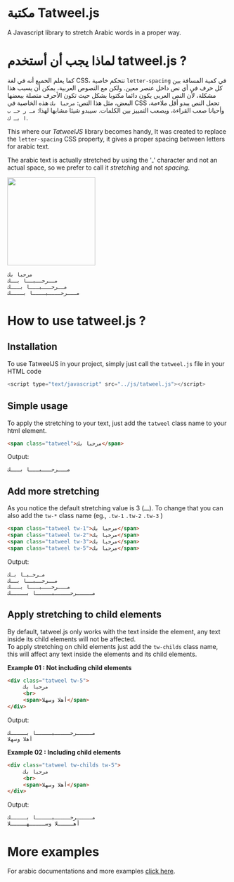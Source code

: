 # مكتبة Tatweel.js
A Javascript library to stretch Arabic words in a proper way.

# لماذا يجب أن أستخدم tatweel.js ?
كما يعلم الحميع أنه في لغة 
CSS،
 تتحكم خاصية 
 `letter-spacing`
  في كمية المسافة بين كل حرف في أي نص داخل عنصر معين.
ولكن مع النصوص العربية، يمكن أن يسبب هذا مشكلة،
 لأن النص العربي يكون دائما مكتوبا بشكل حيث تكون الأحرف متصلة ببعضها البعض، مثل هذا النص:
 ```مرحبا بك``` 
هذه الخاصية في 
CSS
 تجعل النص يبدو أقل ملاءمة، وأحيانا صعب القراءة،
  ويصعب التمييز بين الكلمات. سيبدو شيئا مشابها لهذا:
   ```مـ ر حـ ب ا بـ ك```.

This where our *TatweelJS* library becomes handy, It was created to replace the `letter-spacing` CSS property, it gives a proper spacing between letters for arabic text.

The arabic text is actually stretched by using the 'ـ' character and not an actual space, so we prefer to call it *stretching* and not *spacing*.

<img src="https://github.com/mfcharaf/Tatweel.js/blob/main/img/1.png" width="200" />


```
مرحبا بك
مــرحــبــا بــك 
مــرحـــبـــا بـــك
مـــرحــــبــــا بــــك
```

# How to use tatweel.js ?
## Installation
To use TatweelJS in your project, simply just call the `tatweel.js` file in your HTML code 
```js
<script type="text/javascript" src="../js/tatweel.js"></script>
```
## Simple usage
To apply the stretching to your text, just add the `tatweel` class name to your html element.
```html
<span class="tatweel">مرحبا بك</span>
```
Output:
```
مـــرحـــبـــا بـــك
```
## Add more stretching
As you notice the default stretching value is 3 (ـــ).
To change that you can also add the `tw-*` class name (eg., <code>.tw-1</code> <code>.tw-2</code> <code>.tw-3</code> )
```html
<span class="tatweel tw-1">مرحبا بك</span>
<span class="tatweel tw-2">مرحبا بك</span>
<span class="tatweel tw-3">مرحبا بك</span>
<span class="tatweel tw-5">مرحبا بك</span>
```
Output:
```
مـرحـبـا بـك 
مــرحــبــا بــك 
مـــرحـــبـــا بـــك 
مـــــرحـــــبـــــا بـــــك 
```
## Apply stretching to child elements
By default, tatweel.js only works with the text inside the element, any text inside its child elements will not be affected.<br>
To apply stretching on child elements just add the `tw-childs` class name, this will affect any text inside the elements and its child elements.

**Example 01 : Not including child elements**
```html
<div class="tatweel tw-5">
     مرحبا بك
     <br>
     <span>أهلا وسهلا</span>
</div>
```
Output:
```
مـــــرحـــــبـــــا بـــــك
أهلا وسهلا
```

**Example 02 : Including child elements**
```html
<div class="tatweel tw-childs tw-5">
     مرحبا بك
     <br>
     <span>أهلا وسهلا</span>
</div>
```
Output:
```
مـــــرحـــــبـــــا بـــــك 
أهـــــلا وســـــهـــــلا
```

# More examples
For arabic documentations and more examples [click here](#).